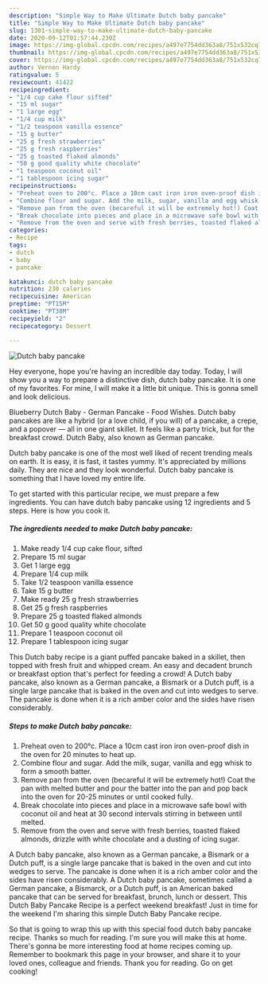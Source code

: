 ```yaml
---
description: "Simple Way to Make Ultimate Dutch baby pancake"
title: "Simple Way to Make Ultimate Dutch baby pancake"
slug: 1301-simple-way-to-make-ultimate-dutch-baby-pancake
date: 2020-09-12T01:57:44.230Z
image: https://img-global.cpcdn.com/recipes/a497e7754dd363a8/751x532cq70/dutch-baby-pancake-recipe-main-photo.jpg
thumbnail: https://img-global.cpcdn.com/recipes/a497e7754dd363a8/751x532cq70/dutch-baby-pancake-recipe-main-photo.jpg
cover: https://img-global.cpcdn.com/recipes/a497e7754dd363a8/751x532cq70/dutch-baby-pancake-recipe-main-photo.jpg
author: Vernon Hardy
ratingvalue: 5
reviewcount: 41422
recipeingredient:
- "1/4 cup cake flour sifted"
- "15 ml sugar"
- "1 large egg"
- "1/4 cup milk"
- "1/2 teaspoon vanilla essence"
- "15 g butter"
- "25 g fresh strawberries"
- "25 g fresh raspberries"
- "25 g toasted flaked almonds"
- "50 g good quality white chocolate"
- "1 teaspoon coconut oil"
- "1 tablespoon icing sugar"
recipeinstructions:
- "Preheat oven to 200°c. Place a 10cm cast iron iron oven-proof dish in the oven for 20 minutes to heat up."
- "Combine flour and sugar. Add the milk, sugar, vanilla and egg whisk to form a smooth batter."
- "Remove pan from the oven (becareful it will be extremely hot!) Coat the pan with melted butter and pour the batter into the pan and pop back into the oven for 20-25 minutes or until cooked fully."
- "Break chocolate into pieces and place in a microwave safe bowl with coconut oil and heat at 30 second intervals stirring in between until melted."
- "Remove from the oven and serve with fresh berries, toasted flaked almonds, drizzle with white chocolate and a dusting of icing sugar."
categories:
- Recipe
tags:
- dutch
- baby
- pancake

katakunci: dutch baby pancake 
nutrition: 230 calories
recipecuisine: American
preptime: "PT15M"
cooktime: "PT38M"
recipeyield: "2"
recipecategory: Dessert

---
```



![Dutch baby pancake](https://img-global.cpcdn.com/recipes/a497e7754dd363a8/751x532cq70/dutch-baby-pancake-recipe-main-photo.jpg)

Hey everyone, hope you're having an incredible day today. Today, I will show you a way to prepare a distinctive dish, dutch baby pancake. It is one of my favorites. For mine, I will make it a little bit unique. This is gonna smell and look delicious.

Blueberry Dutch Baby - German Pancake - Food Wishes. Dutch baby pancakes are like a hybrid (or a love child, if you will) of a pancake, a crepe, and a popover — all in one giant skillet. It feels like a party trick, but for the breakfast crowd. Dutch Baby, also known as German pancake.

Dutch baby pancake is one of the most well liked of recent trending meals on earth. It is easy, it is fast, it tastes yummy. It's appreciated by millions daily. They are nice and they look wonderful. Dutch baby pancake is something that I have loved my entire life.


To get started with this particular recipe, we must prepare a few ingredients. You can have dutch baby pancake using 12 ingredients and 5 steps. Here is how you cook it.

<!--inarticleads1-->

##### The ingredients needed to make Dutch baby pancake:

1. Make ready 1/4 cup cake flour, sifted
1. Prepare 15 ml sugar
1. Get 1 large egg
1. Prepare 1/4 cup milk
1. Take 1/2 teaspoon vanilla essence
1. Take 15 g butter
1. Make ready 25 g fresh strawberries
1. Get 25 g fresh raspberries
1. Prepare 25 g toasted flaked almonds
1. Get 50 g good quality white chocolate
1. Prepare 1 teaspoon coconut oil
1. Prepare 1 tablespoon icing sugar


This Dutch baby recipe is a giant puffed pancake baked in a skillet, then topped with fresh fruit and whipped cream. An easy and decadent brunch or breakfast option that&#39;s perfect for feeding a crowd! A Dutch baby pancake, also known as a German pancake, a Bismark or a Dutch puff, is a single large pancake that is baked in the oven and cut into wedges to serve. The pancake is done when it is a rich amber color and the sides have risen considerably. 

<!--inarticleads2-->

##### Steps to make Dutch baby pancake:

1. Preheat oven to 200°c. Place a 10cm cast iron iron oven-proof dish in the oven for 20 minutes to heat up.
1. Combine flour and sugar. Add the milk, sugar, vanilla and egg whisk to form a smooth batter.
1. Remove pan from the oven (becareful it will be extremely hot!) Coat the pan with melted butter and pour the batter into the pan and pop back into the oven for 20-25 minutes or until cooked fully.
1. Break chocolate into pieces and place in a microwave safe bowl with coconut oil and heat at 30 second intervals stirring in between until melted.
1. Remove from the oven and serve with fresh berries, toasted flaked almonds, drizzle with white chocolate and a dusting of icing sugar.


A Dutch baby pancake, also known as a German pancake, a Bismark or a Dutch puff, is a single large pancake that is baked in the oven and cut into wedges to serve. The pancake is done when it is a rich amber color and the sides have risen considerably. A Dutch baby pancake, sometimes called a German pancake, a Bismarck, or a Dutch puff, is an American baked pancake that can be served for breakfast, brunch, lunch or dessert. This Dutch Baby Pancake Recipe is a perfect weekend breakfast! Just in time for the weekend I&#39;m sharing this simple Dutch Baby Pancake recipe. 

So that is going to wrap this up with this special food dutch baby pancake recipe. Thanks so much for reading. I'm sure you will make this at home. There's gonna be more interesting food at home recipes coming up. Remember to bookmark this page in your browser, and share it to your loved ones, colleague and friends. Thank you for reading. Go on get cooking!
